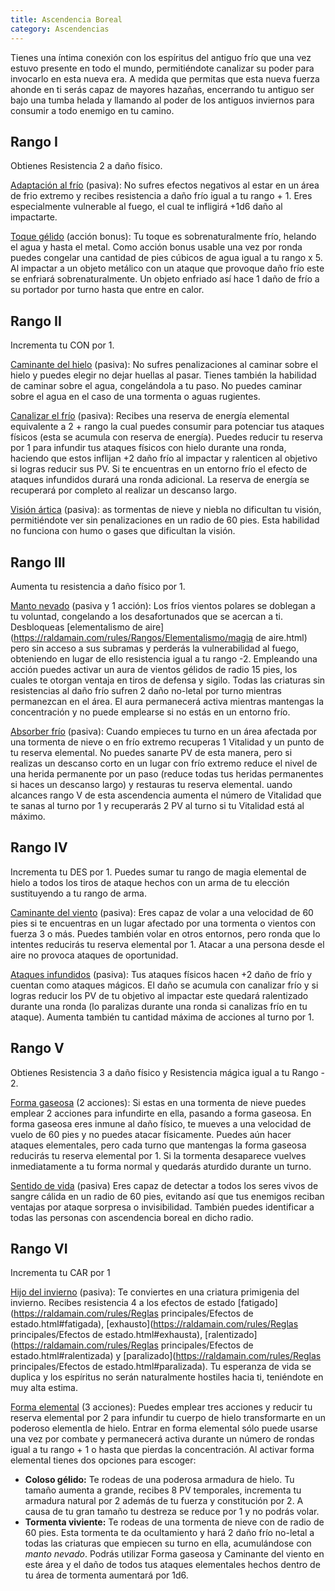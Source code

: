 ```yaml
---
title: Ascendencia Boreal
category: Ascendencias
---
```


Tienes una íntima conexión con los espíritus del antiguo frío que una vez estuvo presente en todo el mundo, permitiéndote canalizar su poder para invocarlo en esta nueva era. A medida que permitas que esta nueva fuerza ahonde en ti serás capaz de mayores hazañas, encerrando tu antiguo ser bajo una tumba helada y llamando al poder de los antiguos inviernos para consumir a todo enemigo en tu camino.

## Rango I

Obtienes Resistencia 2 a daño físico.

<u>Adaptación al frío</u> (pasiva): No sufres efectos negativos al estar en un área de frio extremo y recibes resistencia a daño frío igual a tu rango + 1. Eres especialmente vulnerable al fuego, el cual te infligirá +1d6 daño al impactarte.

<u>Toque gélido</u> (acción bonus): Tu toque es sobrenaturalmente frío, helando el agua y hasta el metal. Como acción bonus usable una vez por ronda puedes congelar una cantidad de pies cúbicos de agua igual a tu rango x 5. Al impactar a un objeto metálico con un ataque que provoque daño frío este se enfriará sobrenaturalmente. Un objeto enfriado así hace 1 daño de frío a su portador por turno hasta que entre en calor.

## Rango II

Incrementa tu CON por 1.

<u>Caminante del hielo</u> (pasiva): No sufres penalizaciones al caminar sobre el hielo y puedes elegir no dejar huellas al pasar. Tienes también la habilidad de caminar sobre el agua, congelándola a tu paso. No puedes caminar sobre el agua en el caso de una tormenta o aguas rugientes.

<u>Canalizar el frío</u> (pasiva): Recibes una reserva de energía elemental equivalente a 2 + rango la cual puedes consumir para potenciar tus ataques físicos (esta se acumula con reserva de energía). Puedes reducir tu reserva por 1 para infundir tus ataques físicos con hielo durante una ronda, haciendo que estos inflijan +2 daño frío al impactar y ralenticen al objetivo si logras reducir sus PV. Si te encuentras en un entorno frío el efecto de ataques infundidos durará una ronda adicional. La reserva de energía se recuperará por completo al realizar un descanso largo.

<u>Visión ártica</u> (pasiva): as tormentas de nieve y niebla no dificultan tu visión, permitiéndote ver sin penalizaciones en un radio de 60 pies. Esta habilidad no funciona con humo o gases que dificultan la visión.

## Rango III

Aumenta tu resistencia a daño físico por 1.

<u>Manto nevado</u> (pasiva y 1 acción): Los fríos vientos polares se doblegan a tu voluntad, congelando a los desafortunados que se acercan a ti. Desbloqueas [elementalismo de aire](https://raldamain.com/rules/Rangos/Elementalismo/magia de aire.html) pero sin acceso a sus subramas y perderás la vulnerabilidad al fuego, obteniendo en lugar de ello resistencia igual a tu rango -2. Empleando una acción puedes activar un aura de vientos gélidos de radio 15 pies, los cuales te otorgan ventaja en tiros de defensa y sigilo. Todas las criaturas sin resistencias al daño frío sufren 2 daño no-letal por turno mientras permanezcan en el área. El aura permanecerá activa mientras mantengas la concentración y no puede emplearse si no estás en un entorno frío.

<u>Absorber frío</u> (pasiva): Cuando empieces tu turno en un área afectada por una tormenta de nieve o en frío extremo recuperas 1 Vitalidad y un punto de tu reserva elemental. No puedes sanarte PV de esta manera, pero si realizas un descanso corto en un lugar con frío extremo reduce el nivel de una herida permanente por un paso (reduce todas tus heridas permanentes si haces un descanso largo) y restauras tu reserva elemental. uando alcances rango V de esta ascendencia aumenta el número de Vitalidad que te sanas al turno por 1 y recuperarás 2 PV al turno si tu Vitalidad está al máximo.

## Rango IV

Incrementa tu DES por 1. Puedes sumar tu rango de magia elemental de hielo a todos los tiros de ataque hechos con un arma de tu elección sustituyendo a tu rango de arma.

<u>Caminante del viento</u> (pasiva): Eres capaz de volar a una velocidad de 60 pies si te encuentras en un lugar afectado por una tormenta o vientos con fuerza 3 o más. Puedes también volar en otros entornos, pero ronda que lo intentes reducirás tu reserva elemental por 1. Atacar a una persona desde el aire no provoca ataques de oportunidad.

<u>Ataques infundidos</u> (pasiva): Tus ataques físicos hacen +2 daño de frío y cuentan como ataques mágicos. El daño se acumula con canalizar frío y si logras reducir los PV de tu objetivo al impactar este quedará ralentizado durante una ronda (lo paralizas durante una ronda si canalizas frío en tu ataque). Aumenta también tu cantidad máxima de acciones al turno por 1.

## Rango V

Obtienes Resistencia 3 a daño físico y Resistencia mágica igual a tu Rango - 2.

<u>Forma gaseosa</u> (2 acciones): Si estas en una tormenta de nieve puedes emplear 2 acciones para infundirte en ella, pasando a forma gaseosa. En forma gaseosa eres inmune al daño físico, te mueves a una velocidad de vuelo de 60 pies y no puedes atacar físicamente. Puedes aún hacer ataques elementales, pero cada turno que mantengas la forma gaseosa reducirás tu reserva elemental por 1. Si la tormenta desaparece vuelves inmediatamente a tu forma normal y quedarás aturdido durante un turno.

<u>Sentido de vida</u> (pasiva) Eres capaz de detectar a todos los seres vivos de sangre cálida en un radio de 60 pies, evitando así que tus enemigos reciban ventajas por ataque sorpresa o invisibilidad. También puedes identificar a todas las personas con ascendencia boreal en dicho radio.

## Rango VI

Incrementa tu CAR por 1

<u>Hijo del invierno</u> (pasiva): Te conviertes en una criatura primigenia del invierno. Recibes resistencia 4 a los efectos de estado [fatigado](https://raldamain.com/rules/Reglas principales/Efectos de estado.html#fatigada), [exhausto](https://raldamain.com/rules/Reglas principales/Efectos de estado.html#exhausta), [ralentizado](https://raldamain.com/rules/Reglas principales/Efectos de estado.html#ralentizada) y [paralizado](https://raldamain.com/rules/Reglas principales/Efectos de estado.html#paralizada). Tu esperanza de vida se duplica y los espíritus no serán naturalmente hostiles hacia ti, teniéndote en muy alta estima.

<u>Forma elemental</u> (3 acciones): Puedes emplear tres acciones y reducir tu reserva elemental por 2 para infundir tu cuerpo de hielo transformarte en un poderoso elementla de hielo. Entrar en forma elemental sólo puede usarse una vez por combate y permanecerá activa durante un número de rondas igual a tu rango + 1 o hasta que pierdas la concentración. Al activar forma elemental tienes dos opciones para escoger:

- **Coloso gélido:** Te rodeas de una poderosa armadura de hielo. Tu tamaño aumenta a grande, recibes 8 PV temporales, incrementa tu armadura natural por 2 además de tu fuerza y constitución por 2. A causa de tu gran tamaño tu destreza se reduce por 1 y no podrás volar.
- **Tormenta viviente:** Te rodeas de una tormenta de nieve con de radio de 60 pies. Esta tormenta te da ocultamiento y hará 2 daño frío no-letal a todas las criaturas que empiecen su turno en ella, acumulándose con *manto nevado*. Podrás utilizar Forma gaseosa y Caminante del viento en este área y el daño de todos tus ataques elementales hechos dentro de tu área de tormenta aumentará por 1d6.